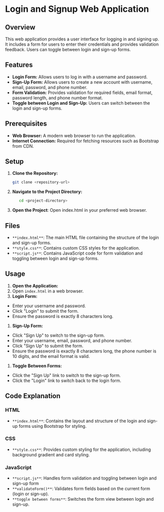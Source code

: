# Login and Signup Web Application

## Overview

This web application provides a user interface for logging in and signing up. It includes a form for users to enter their credentials and provides validation feedback. Users can toggle between login and sign-up forms.

## Features

- **Login Form:** Allows users to log in with a username and password.
- **Sign-Up Form:** Allows users to create a new account with username, email, password, and phone number.
- **Form Validation:** Provides validation for required fields, email format, password length, and phone number format.
- **Toggle between Login and Sign-Up:** Users can switch between the login and sign-up forms.

## Prerequisites

- **Web Browser:** A modern web browser to run the application.
- **Internet Connection:** Required for fetching resources such as Bootstrap from CDN.

## Setup

1. **Clone the Repository:**

   ```bash
   git clone <repository-url>
2. **Navigate to the Project Directory:**
   ```bash
      cd <project-directory>
3. **Open the Project**:
Open index.html in your preferred web browser.
## Files

*   `**index.html**`: The main HTML file containing the structure of the login and sign-up forms.
*   `**style.css**`: Contains custom CSS styles for the application.
*   `**script.js**`: Contains JavaScript code for form validation and toggling between login and sign-up forms.

## Usage

1.  **Open the Application:**
2.  Open `index.html` in a web browser.
3.  **Login Form:**

*   Enter your username and password.
*   Click "Login" to submit the form.
*   Ensure the password is exactly 8 characters long.

1.  **Sign-Up Form:**

*   Click "Sign Up" to switch to the sign-up form.
*   Enter your username, email, password, and phone number.
*   Click "Sign Up" to submit the form.
*   Ensure the password is exactly 8 characters long, the phone number is 10 digits, and the email format is valid.

1.  **Toggle Between Forms:**

*   Click the "Sign Up" link to switch to the sign-up form.
*   Click the "Login" link to switch back to the login form.

## Code Explanation

### HTML

*   `**index.html**`: Contains the layout and structure of the login and sign-up forms using Bootstrap for styling.

### CSS

*   `**style.css**`: Provides custom styling for the application, including background gradient and card styling.

### JavaScript

*   `**script.js**`: Handles form validation and toggling between login and sign-up form
*   `**validateForm()**`: Validates form fields based on the current form (login or sign-up).
*   `**toggle between forms**`: Switches the form view between login and sign-up.
